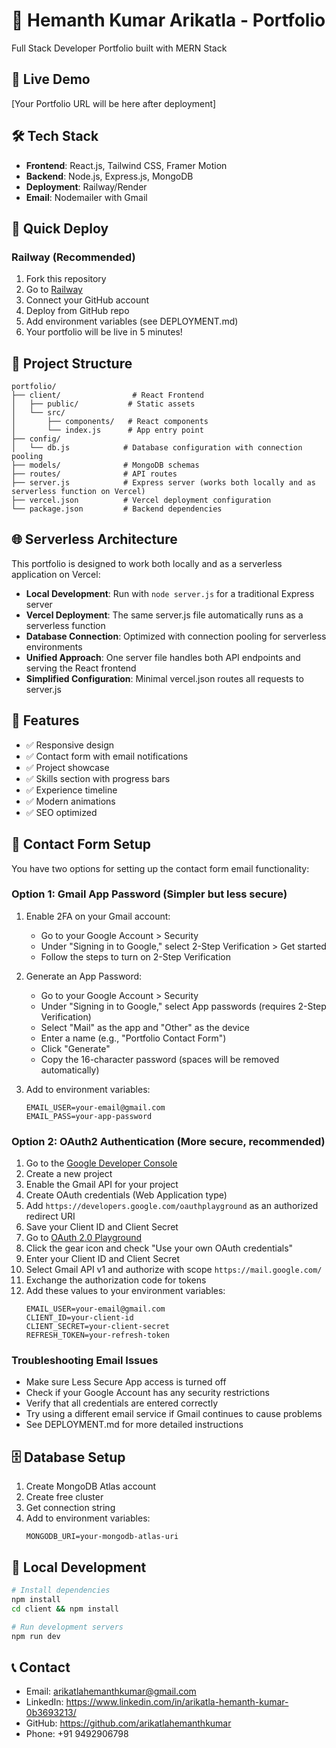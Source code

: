 # 🚀 Hemanth Kumar Arikatla - Portfolio

Full Stack Developer Portfolio built with MERN Stack

## 🌟 Live Demo
[Your Portfolio URL will be here after deployment]

## 🛠️ Tech Stack
- **Frontend**: React.js, Tailwind CSS, Framer Motion
- **Backend**: Node.js, Express.js, MongoDB
- **Deployment**: Railway/Render
- **Email**: Nodemailer with Gmail

## 🚀 Quick Deploy

### Railway (Recommended)
1. Fork this repository
2. Go to [Railway](https://railway.app)
3. Connect your GitHub account
4. Deploy from GitHub repo
5. Add environment variables (see DEPLOYMENT.md)
6. Your portfolio will be live in 5 minutes!

## 📁 Project Structure
```
portfolio/
├── client/                # React Frontend
│   ├── public/           # Static assets
│   └── src/
│       ├── components/   # React components
│       └── index.js      # App entry point
├── config/
│   └── db.js            # Database configuration with connection pooling
├── models/              # MongoDB schemas
├── routes/              # API routes
├── server.js            # Express server (works both locally and as serverless function on Vercel)
├── vercel.json          # Vercel deployment configuration
└── package.json         # Backend dependencies
```

## 🌐 Serverless Architecture

This portfolio is designed to work both locally and as a serverless application on Vercel:

- **Local Development**: Run with `node server.js` for a traditional Express server
- **Vercel Deployment**: The same server.js file automatically runs as a serverless function
- **Database Connection**: Optimized with connection pooling for serverless environments
- **Unified Approach**: One server file handles both API endpoints and serving the React frontend
- **Simplified Configuration**: Minimal vercel.json routes all requests to server.js

## 🎯 Features
- ✅ Responsive design
- ✅ Contact form with email notifications
- ✅ Project showcase
- ✅ Skills section with progress bars
- ✅ Experience timeline
- ✅ Modern animations
- ✅ SEO optimized

## 📧 Contact Form Setup

You have two options for setting up the contact form email functionality:

### Option 1: Gmail App Password (Simpler but less secure)

1. Enable 2FA on your Gmail account:
   - Go to your Google Account > Security
   - Under "Signing in to Google," select 2-Step Verification > Get started
   - Follow the steps to turn on 2-Step Verification

2. Generate an App Password:
   - Go to your Google Account > Security
   - Under "Signing in to Google," select App passwords (requires 2-Step Verification)
   - Select "Mail" as the app and "Other" as the device
   - Enter a name (e.g., "Portfolio Contact Form")
   - Click "Generate"
   - Copy the 16-character password (spaces will be removed automatically)

3. Add to environment variables:
   ```
   EMAIL_USER=your-email@gmail.com
   EMAIL_PASS=your-app-password
   ```

### Option 2: OAuth2 Authentication (More secure, recommended)

1. Go to the [Google Developer Console](https://console.developers.google.com)
2. Create a new project
3. Enable the Gmail API for your project
4. Create OAuth credentials (Web Application type)
5. Add `https://developers.google.com/oauthplayground` as an authorized redirect URI
6. Save your Client ID and Client Secret
7. Go to [OAuth 2.0 Playground](https://developers.google.com/oauthplayground)
8. Click the gear icon and check "Use your own OAuth credentials"
9. Enter your Client ID and Client Secret
10. Select Gmail API v1 and authorize with scope `https://mail.google.com/`
11. Exchange the authorization code for tokens
12. Add these values to your environment variables:
    ```
    EMAIL_USER=your-email@gmail.com
    CLIENT_ID=your-client-id
    CLIENT_SECRET=your-client-secret
    REFRESH_TOKEN=your-refresh-token
    ```

### Troubleshooting Email Issues

- Make sure Less Secure App access is turned off
- Check if your Google Account has any security restrictions
- Verify that all credentials are entered correctly
- Try using a different email service if Gmail continues to cause problems
- See DEPLOYMENT.md for more detailed instructions

## 🗄️ Database Setup
1. Create MongoDB Atlas account
2. Create free cluster
3. Get connection string
4. Add to environment variables:
   ```
   MONGODB_URI=your-mongodb-atlas-uri
   ```

## 🚀 Local Development
```bash
# Install dependencies
npm install
cd client && npm install

# Run development servers
npm run dev
```


## 📞 Contact
- Email: arikatlahemanthkumar@gmail.com
- LinkedIn: https://www.linkedin.com/in/arikatla-hemanth-kumar-0b3693213/
- GitHub: https://github.com/arikatlahemanthkumar
- Phone: +91 9492906798

